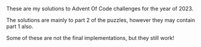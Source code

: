 These are my solutions to Advent Of Code challenges for the year of 2023.


The solutions are mainly to part 2 of the puzzles, however they may contain part 1 also.


Some of these are not the final implementations, but they still work!
